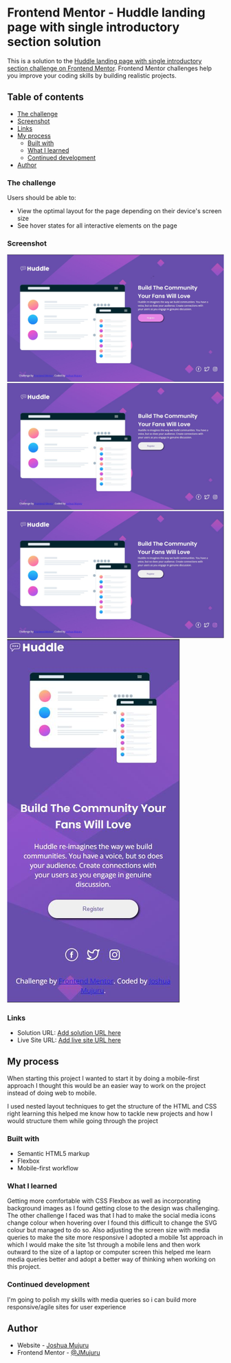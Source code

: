# Frontend Mentor - Huddle landing page with single introductory section solution

This is a solution to the [Huddle landing page with single introductory section challenge on Frontend Mentor](https://www.frontendmentor.io/challenges/huddle-landing-page-with-a-single-introductory-section-B_2Wvxgi0). Frontend Mentor challenges help you improve your coding skills by building realistic projects. 

## Table of contents

  - [The challenge](#the-challenge)
  - [Screenshot](#screenshot)
  - [Links](#links)
- [My process](#my-process)
  - [Built with](#built-with)
  - [What I learned](#what-i-learned)
  - [Continued development](#continued-development)
- [Author](#author)

### The challenge

Users should be able to:

- View the optimal layout for the page depending on their device's screen size
- See hover states for all interactive elements on the page

### Screenshot

![](/design/my-desktop-active.jpg)
![](/design/my-desktop-screenshot.JPG)
![](/design/my-desktop-social-active.jpg)
![](/design/my-mobile-screenshot.JPG)

### Links

- Solution URL: [Add solution URL here](https://github.com/JMujuru/Huddle-landing-page.github.io)
- Live Site URL: [Add live site URL here](https://jmujuru.github.io/Huddle-landing-page.github.io/)

## My process

When starting this project I wanted to start it by doing a mobile-first approach I thought this would be an easier way to work on the project instead of doing web to mobile. 

I used nested layout techniques to get the structure of the HTML and CSS right learning this helped me know how to tackle new projects and how I would structure them while going through the project 


### Built with

- Semantic HTML5 markup
- Flexbox
- Mobile-first workflow

### What I learned

Getting more comfortable with CSS Flexbox as well as incorporating background images as I found getting close to the design was challenging. The other challenge I faced was that I had to make the social media icons change colour when hovering over I found this difficult to change the SVG colour but managed to do so. Also adjusting the screen size with media queries to make the site more responsive I adopted a mobile 1st approach in which I would make the site 1st through a mobile lens and then work outward to the size of a laptop or computer screen this helped me learn media queries better and adopt a better way of thinking when working on this project.


### Continued development 
I'm going to polish my skills with media queries so i can build more responsive/agile sites for user experience 

## Author

- Website - [Joshua Mujuru](#)
- Frontend Mentor - [@JMujuru](https://www.frontendmentor.io/profile/JMujuru)
